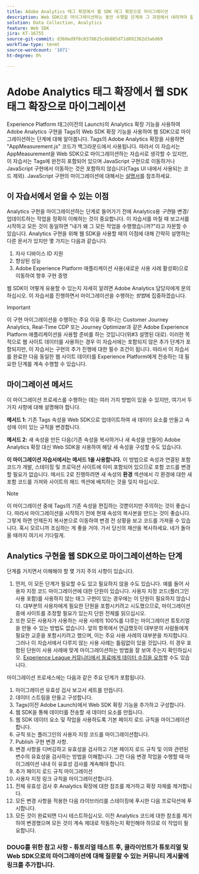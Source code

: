 ```yaml
---
title: Adobe Analytics 태그 확장에서 웹 SDK 태그 확장으로 마이그레이션
description: Web SDK으로 마이그레이션하는 동안 수행할 단계와 그 과정에서 내려져야 할 결정에 대해 알아봅니다.
solution: Data Collection, Analytics
feature: Web SDK
jira: KT-16755
source-git-commit: d360ed9f8c0378625c6b885d71d892362d3a6d69
workflow-type: tm+mt
source-wordcount: '1071'
ht-degree: 0%

---
```


# Adobe Analytics 태그 확장에서 웹 SDK 태그 확장으로 마이그레이션

Experience Platform 태그(이전의 Launch)의 Analytics 확장 기능을 사용하여 Adobe Analytics 구현을 Tags의 Web SDK 확장 기능을 사용하여 웹 SDK으로 마이그레이션하는 단계에 대해 알아봅니다. Tags의 Adobe Analytics 확장을 사용하면 &quot;AppMeasurement.js&quot; 코드가 백그라운드에서 사용됩니다. 따라서 이 자습서는 AppMeasurement을 Web SDK으로 마이그레이션하는 자습서로 생각할 수 있지만, 이 자습서는 Tags에 완전히 포함되어 있으며 JavaScript 구현으로 이동하거나 JavaScript 구현에서 이동하는 것은 포함하지 않습니다(Tags UI 내에서 사용되는 코드 제외). JavaScript 구현의 마이그레이션에 대해서는 [설명서](https://experienceleague.adobe.com/en/docs/analytics/implementation/aep-edge/web-sdk/appmeasurement-to-web-sdk)를 참조하세요.

## 이 자습서에서 얻을 수 있는 이점

Analytics 구현을 마이그레이션하는 단계로 들어가기 전에 Analytics용 _구현_&#x200B;을 변경/업데이트하는 작업을 정확히 이해하는 것이 중요합니다. 이 자습서를 마칠 때 보고서를 시작하고 모든 것이 동일하면 &quot;내가 왜 그 모든 작업을 수행했습니까?&quot;라고 자문할 수 있습니다. Analytics 구현을 위해 웹 SDK을 사용할 때의 이점에 대해 간략히 설명하는 다른 문서가 있지만 몇 가지는 다음과 같습니다.

1. 자사 디바이스 ID 지원
1. 향상된 성능
1. Adobe Experience Platform 애플리케이션 사용(새로운 사용 사례 활성화)으로 이동하여 향후 구현 증명

웹 SDK이 어떻게 유용할 수 있는지 자세히 알려면 Adobe Analytics 담당자에게 문의하십시오. 이 자습서를 진행하면서 마이그레이션을 수행하는 _방법_&#x200B;에 집중하겠습니다.

>[!IMPORTANT]
>
>이 구현 마이그레이션을 수행하는 주요 이유 중 하나는 Customer Journey Analytics, Real-Time CDP 또는 Journey Optimizer과 같은 Adobe Experience Platform 애플리케이션을 사용할 준비를 하는 것입니다(위#3 설명된 대로). 이러한 목적으로 웹 사이트 데이터를 사용하는 경우 이 자습서에는 포함되지 않은 추가 단계가 포함되지만, 이 자습서는 구현의 추가 진행에 대한 필수 조건이 됩니다. 따라서 이 자습서를 완료한 다음 동일한 웹 사이트 데이터를 Experience Platform에게 전송하는 데 필요한 단계를 계속 수행할 수 있습니다.

## 마이그레이션 메서드

이 마이그레이션 프로세스를 수행하는 데는 여러 가지 방법이 있을 수 있지만, 여기서 두 가지 사항에 대해 설명해야 합니다.

**메서드 1:** 기존 Tags 속성을 Web SDK으로 업데이트하여 새 데이터 요소를 만들고 속성에 이미 있는 규칙을 변경합니다.

**메서드 2:** 새 속성을 만든 다음(기존 속성을 복사하거나 새 속성을 만들어) Adobe Analytics 확장 대신 Web SDK을 사용하여 해당 새 속성을 구성할 수도 있습니다.

**이 마이그레이션 자습서에서는 메서드 1을 사용합니다.** 이 방법으로 속성과 연결된 포함 코드가 개발, 스테이징 및 프로덕션 사이트에 이미 포함되어 있으므로 포함 코드를 변경할 필요가 없습니다. 메서드 2로 진행하려면 새 속성의 **환경** 섹션에서 각 환경에 대한 새 포함 코드를 가져와 사이트의 헤드 섹션에 배치하는 것을 잊지 마십시오.

>[!NOTE]
>
>이 마이그레이션 중에 Tags의 기존 속성을 편집하는 것뿐이지만 주의하는 것이 좋습니다. 따라서 마이그레이션을 시작하기 전에 현재 속성의 복사본을 만드는 것이 좋습니다. 그렇게 하면 언제든지 복사본으로 이동하여 변경 전 상황을 보고 코드를 가져올 수 있습니다.
>혹시 모르니까 조심하는 게 좋을 거야. 가서 당신의 재산을 복사하세요. 네가 돌아올 때까지 여기서 기다릴게.

## Analytics 구현을 웹 SDK으로 마이그레이션하는 단계

단계를 거치면서 이해해야 할 몇 가지 주의 사항이 있습니다.

1. 먼저, 이 모든 단계가 필요할 수도 있고 필요하지 않을 수도 있습니다. 예를 들어 사용자 지정 코드 마이그레이션에 대한 단원이 있습니다. 사용자 지정 코드(플러그인 사용 포함)를 사용하지 않는 태그 구현이 있는 경우에는 이 단원이 필요하지 않습니다. 대부분의 사용자에게 필요한 단원을 포함시키려고 시도했으므로, 마이그레이션 중에 사이트를 조정할 필요가 있는지 단원 전체를 읽으십시오.
1. 또한 모든 사용자가 사용하는 사용 사례의 100%를 다루는 마이그레이션 튜토리얼을 만들 수 있는 방법도 없습니다. 앞의 항목에서 언급했듯이 대부분의 사람들에게 필요한 교훈을 포함시키려고 했으며, 이는 주요 사용 사례의 대부분을 차지합니다. 그러나 이 자습서에서 다루지 않는 사용 사례는 틀림없이 있을 것입니다. 이 경우 포함된 단원이 사용 사례에 맞게 마이그레이션하는 방법을 잘 보여 주는지 확인하십시오. [Experience League 커뮤니티에서 동료에게 데이터 수집을 요청](https://experienceleaguecommunities.adobe.com/t5/adobe-experience-platform-data/ct-p/adobe-launch-community)할 수도 있습니다.

마이그레이션 프로세스에는 다음과 같은 주요 단계가 포함됩니다.

1. 마이그레이션 유효성 검사 보고서 세트를 만듭니다.
1. 데이터 스트림을 만들고 구성합니다.
1. Tags(이전 Adobe Launch)에서 Web SDK 확장 기능을 추가하고 구성합니다.
1. 웹 SDK을 통해 데이터를 전송할 새 데이터 요소를 만듭니다.
1. 웹 SDK 데이터 요소 및 작업을 사용하도록 기본 페이지 로드 규칙을 마이그레이션합니다.
1. 규칙 또는 플러그인의 사용자 지정 코드를 마이그레이션합니다.
1. Publish 구현 변경 사항.
1. 변경 사항을 디버깅하고 유효성을 검사하고 기본 페이지 로드 규칙 및 이와 관련된 변수의 유효성을 검사하는 방법을 이해합니다. 그런 다음 변경 작업을 수행할 때 마이그레이션 내내 이 유효성 검사를 계속해야 합니다.
1. 추가 페이지 로드 규칙 마이그레이션
1. 사용자 지정 링크 규칙을 마이그레이션합니다.
1. 전체 유효성 검사 후 Analytics 확장에 대한 참조를 제거하고 확장 자체를 제거합니다.
1. 모든 변경 사항을 적용한 다음 라이브러리를 스테이징에 푸시한 다음 프로덕션에 푸시합니다.
1. 모든 것이 완료되면 다시 테스트하십시오. 이전 Analytics 코드에 대한 참조를 제거하여 변경했으며 모든 것이 계속 제대로 작동하는지 확인해야 하므로 이 작업이 필요합니다.


### DOUG를 위한 참고 사항 - 튜토리얼 테스트 후, 클라이언트가 튜토리얼 및 Web SDK으로의 마이그레이션에 대해 질문할 수 있는 커뮤니티 게시물에 링크를 추가합니다.


